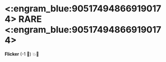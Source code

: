 # <:engram_blue:905174948669190174> RARE <:engram_blue:905174948669190174>

**Flicker** (-1 :large_blue_diamond:) :boom::twisted_rightwards_arrows: 
